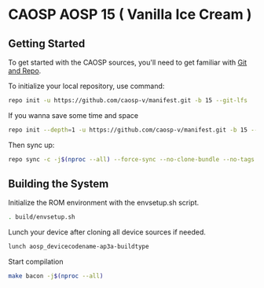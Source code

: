 # CAOSP AOSP 15 ( Vanilla Ice Cream )

 Getting Started
---------------
To get started with the CAOSP sources, you'll need to get
familiar with [Git and Repo](https://source.android.com/setup/build/downloading).

 To initialize your local repository, use command:

```bash
repo init -u https://github.com/caosp-v/manifest.git -b 15 --git-lfs
```
If you wanna save some time and space

```bash
repo init --depth=1 -u https://github.com/caosp-v/manifest.git -b 15 --git-lfs
```

Then sync up:

```bash
repo sync -c -j$(nproc --all) --force-sync --no-clone-bundle --no-tags
```

Building the System
-------------------
 Initialize the ROM environment with the envsetup.sh script.

```bash
. build/envsetup.sh
```

Lunch your device after cloning all device sources if needed.

```bash
lunch aosp_devicecodename-ap3a-buildtype
```

Start compilation

```bash
make bacon -j$(nproc --all)
```
